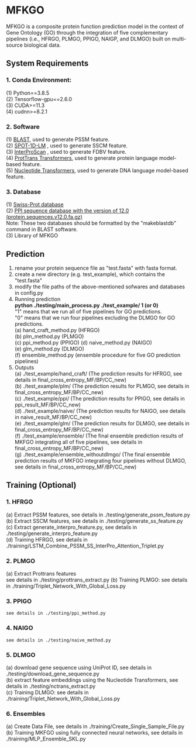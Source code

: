 # MFKGO

MFKGO is a composite protein function prediction model in the context of Gene Ontology (GO) through the integration of five complementary pipelines (i.e., HFRGO, PLMGO, PPIGO, NAIGP, and DLMGO) built on multi-source biological data. 

## System Requirements
### 1. Conda Environment: 
(1) Python==3.8.5  
(2) Tensorflow-gpu==2.6.0  
(3) CUDA>=11.3  
(4) cudnn>=8.2.1 
### 2. Software  
(1) <a href="https://ftp.ncbi.nlm.nih.gov/blast/executables/blast+/LATEST/">BLAST</a>, used to generate PSSM feature.  
(2) <a href="https://github.com/jas-preet/SPOT-1D-LM">SPOT-1D-LM</a> , used to generate SSCM feature.  
(3) <a href="https://www.ebi.ac.uk/interpro/download/">InterProScan</a> , used to generate FDBV feature.  
(4) <a href="https://github.com/agemagician/ProtTrans">ProtTrans Transformers</a>, used to generate protein language model-based feature.  
(5) <a href="https://github.com/instadeepai/nucleotide-transformer">Nucleotide Transformers</a>, used to generate DNA language model-based feature.
### 3. Database  
(1) <a href="https://www.uniprot.org/help/downloads">Swiss-Prot database</a>  
(2) <a href="https://string-db.org/cgi/download">PPI sequence database with the version of 12.0 (protein.sequences.v12.0.fa.gz)</a>  
    Note: These two databases should be formatted by the "makeblastdb" command in BLAST software.  
(3) Library of MFKGO

## Prediction
1. rename your protein sequence file as "test.fasta" with fasta format.
2. create a new directory (e.g. test_example), which contains the "test.fasta"  
3. modify the file paths of the above-mentioned sofwares and databases in config.py
4. Running prediction  
   <b>python ./testing/main_process.py ./test_example/ 1 (or 0)</b>  
    "1" means that we run all of five pipelines for GO predictions.  
    "0" means that we run four pipelines excluding the DLMGO for GO predictions.  
   (a) hand_craft_method.py (HFRGO)  
   (b) plm_method.py (PLMGO)  
   (c) ppi_method.py (PPIGO)
   (d) naive_method.py  (NAIGO)  
   (e) glm_method.py  (DLMGO)  
   (f) ensemble_method.py (ensemble procedure for five GO prediction pipelines)
5. Outputs  
   (a) ./test_example/hand_craft/ (The prediction results for HFRGO, see details in final_cross_entropy_MF/BP/CC_new)  
   (b) ./test_example/plm/ (The prediction results for PLMGO, see details in final_cross_entropy_MF/BP/CC_new)  
   (c) ./test_example/ppi/ (The prediction results for PPIGO, see details in ppi_result_MF/BP/CC_new)  
   (d) ./test_example/naive/ (The prediction results for NAIGO, see details in naive_result_MF/BP/CC_new)  
   (e) ./test_example/glm/ (The prediction results for DLMGO, see details in final_cross_entropy_MF/BP/CC_new)  
   (f) ./test_example/ensemble/ (The final ensemble prediction results of MKFGO integrating all of five pipelines, see details in final_cross_entropy_MF/BP/CC_new)  
   (g) ./test_example/ensemble_withoutdlmgo/ (The final ensemble prediction results of MKFGO integrating four pipelines without DLMGO, see details in final_cross_entropy_MF/BP/CC_new)             

## Training (Optional)
### 1. HFRGO
   (a) Extract PSSM features, see details in ./testing/generate_pssm_feature.py  
   (b) Extract SSCM features, see details in ./testing/generate_ss_feature.py  
   (c) Extract generate_interpro_feature.py, see details in ./testing/generate_interpro_feature.py  
   (d) Training HFRGO, see details in ./training/LSTM_Combine_PSSM_SS_InterPro_Attention_Triplet.py  
### 2. PLMGO
   (a) Extract Prottrans features  
    see details in ./testing/prottrans_extract.py
   (b) Training PLMGO: see details in ./training/Triplet_Network_With_Global_Loss.py
### 3. PPIGO
    see details in ./testing/ppi_method.py
### 4. NAIGO
    see details in ./testing/naive_method.py
### 5. DLMGO
   (a) download gene sequence using UniProt ID, see details in ./testing/download_gene_sequence.py  
   (b) extract feature embeddings using the Nucleotide Transformers, see details in ./testing/nctrans_extract.py  
   (c) Training DLMGO: see details in ./training/Triplet_Network_With_Global_Loss.py  
### 6. Ensembles
   (a) Create Data File, see details in ./training/Create_Single_Sample_File.py  
   (b) Training MKFGO using fully connected neural networks, see details in ./training/MLP_Ensemble_SKL.py  
   




